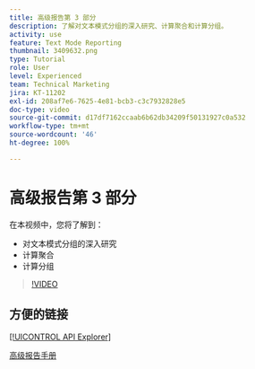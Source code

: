 ```yaml
---
title: 高级报告第 3 部分
description: 了解对文本模式分组的深入研究、计算聚合和计算分组。
activity: use
feature: Text Mode Reporting
thumbnail: 3409632.png
type: Tutorial
role: User
level: Experienced
team: Technical Marketing
jira: KT-11202
exl-id: 208af7e6-7625-4e81-bcb3-c3c7932828e5
doc-type: video
source-git-commit: d17df7162ccaab6b62db34209f50131927c0a532
workflow-type: tm+mt
source-wordcount: '46'
ht-degree: 100%

---
```


# 高级报告第 3 部分

在本视频中，您将了解到：

* 对文本模式分组的深入研究
* 计算聚合
* 计算分组

>[!VIDEO](https://video.tv.adobe.com/v/3409635/?quality=12&learn=on&enablevpops)

## 方便的链接

[[!UICONTROL API Explorer]](https://developer.adobe.com/workfront/api-explorer/)

[高级报告手册](/help/assets/advanced-reporting-manual.pdf)
